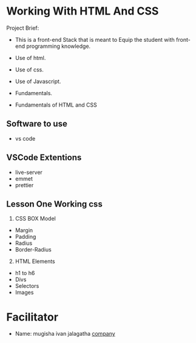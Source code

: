 # Working With HTML And CSS
  Project Brief:
- This is a front-end Stack that is meant to Equip the student with front-end programming knowledge.
- Use of html.
- Use of css.
- Use of Javascript.
- Fundamentals.

- Fundamentals of HTML and CSS
## Software to use
- vs code
## VSCode Extentions
- live-server
- emmet
- prettier

## Lesson One Working css 
1. CSS BOX Model
- Margin
- Padding
- Radius
- Border-Radius

2. HTML Elements
- h1 to h6
- Divs
- Selectors
- Images
# Facilitator
- Name:  mugisha ivan jalagatha
[company](ClubTangaza)